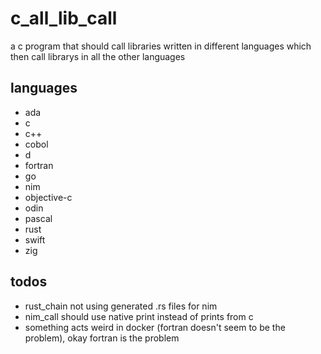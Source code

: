 # c_all_lib_call

a c program that should call libraries written in different languages which then call librarys in all the other languages

## languages

- ada
- c
- c++
- cobol
- d
- fortran
- go
- nim
- objective-c
- odin
- pascal
- rust
- swift
- zig

## todos

- rust_chain not using generated .rs files for nim
- nim_call should use native print instead of prints from c
- something acts weird in docker (fortran doesn't seem to be the problem), okay fortran is the problem
